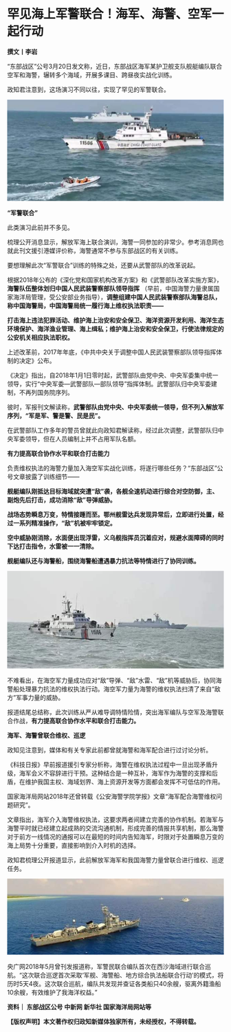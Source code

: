 # 罕见海上军警联合！海军、海警、空军一起行动

**撰文丨李岩**

“东部战区”公号3月20日发文称，近日，东部战区海军某护卫舰支队舰艇编队联合空军和海警，辗转多个海域，开展多课目、跨昼夜实战化训练。

政知君注意到，这场演习不同以往，实现了罕见的军警联合。

![caee38fc5b40f48665f599ea5cc6992d.jpg](https://raw.githubusercontent.com/qqhsx/qqnews_image/main/2024/03/20/罕见海上军警联合！海军、海警、空军一起行动/caee38fc5b40f48665f599ea5cc6992d.jpg)

**“军警联合”**

此类演习此前并不多见。

梳理公开消息显示，解放军海上联合演训，海警一同参加的非常少。参考消息网也就此刊文援引港媒评价称，海警通常不参与东部战区的有关训练。

要想理解此次“军警联合”训练的特殊之处，还要从武警部队的改革说起。

根据2018年公布的《深化党和国家机构改革方案》和《武警部队改革实施方案》，**海警队伍整体划归中国人民武装警察部队领导指挥**
（早前，中国海警力量隶属国家海洋局管理，受公安部业务指导），**调整组建中国人民武装警察部队海警总队，称中国海警局，中国海警局统一履行海上维权执法职责——**

**打击海上违法犯罪活动、维护海上治安和安全保卫、海洋资源开发利用、海洋生态环境保护、海洋渔业管理、海上缉私；维护海上治安和安全保卫，行使法律规定的公安机关相应执法职权。**

上述改革前，2017年年底，《中共中央关于调整中国人民武装警察部队领导指挥体制的决定》公布。

《决定》指出，自2018年1月1日零时起，武警部队由党中央、中央军委集中统一领导，实行“中央军委—武警部队—部队领导”指挥体制。武警部队归中央军委建制，不再列国务院序列。

彼时，军报刊文解读称，**武警部队由党中央、中央军委统一领导，但不列入解放军序列，“军是军、警是警、民是民”。**

在武警部队工作多年的警员曾就此向政知君解读称，经过此次调整，武警部队归中央军委领导，但在人员编制上并不占用军队名额。

**有力提高联合协作水平和联合打击能力**

负责维权执法的海警力量加入海空军实战化训练，将遂行哪些任务？“东部战区”公号文章披露了训练细节——

**舰艇编队刚抵达目标海域就突遭“敌”袭，各舰全速机动进行综合对空防御，主、副炮先后打击，成功消除“敌”导弹威胁。**

**战场态势瞬息万变，特情接踵而至。鄂州舰雷达兵发现异常后，立即进行处置，经过一系列精准操作，“敌”机被牢牢锁定。**

**空中威胁刚消除，水面便出现浮雷，义乌舰指挥员沉着应对，规避水面障碍的同时下达打击指令，水雷被一一清除。**

**舰艇编队还与海警船，围绕海警船遭遇暴力抗法等特情进行了协同训练。**

![31bc013a3b328457997ca1e7e9edfb41.jpg](https://raw.githubusercontent.com/qqhsx/qqnews_image/main/2024/03/20/罕见海上军警联合！海军、海警、空军一起行动/31bc013a3b328457997ca1e7e9edfb41.jpg)

不难看出，在海空军力量成功应对“敌”导弹、“敌”水雷、“敌”机等威胁后，协同海警船处理暴力抗法的维权执法行动。海空军力量为海警的维权执法扫清了来自“敌方”军事力量的威胁。

报道结尾总结称，此次训练从严从难导调特情险情，突出海军编队与空军及海警联合作战，**有力提高联合协作水平和联合打击能力。**

**海军、海警曾联合维权、巡逻**

政知见注意到，媒体和有关专家此前都曾就海警和海军配合进行过讨论分析。

《科技日报》早前报道援引专家分析称，海警在维权执法过程中一旦出现矛盾升级，海军会义不容辞进行干预。这种结合是一种互补，海军作为海警的支撑和后盾，在维护我国主权、海域划界、海上资源开发等方面都会发挥不可低估的作用。

国家海洋局网站2018年还曾转载《公安海警学院学报》文章“海军配合海警维权问题研究”。

文章指出，海军介入海警维权执法，这要求两者间建立完善的协作机制。若海军与海警平时就已经建立起成熟的交流沟通机制，形成完善的情报共享机制，那么海警对于前方一线情况的通报可以在最短的时间内告知海军，时限对于处置瞬息万变的海上局势十分重要，直接影响到介入时机的选择。

政知君梳理公开报道显示，此前解放军海军和我国海警力量曾联合进行维权、巡逻任务。

![41174dc9609bb24a752b38d87bcd6e40.jpg](https://raw.githubusercontent.com/qqhsx/qqnews_image/main/2024/03/20/罕见海上军警联合！海军、海警、空军一起行动/41174dc9609bb24a752b38d87bcd6e40.jpg)

央广网2018年5月曾刊发报道称，军警民联合编队首次在西沙海域进行联合巡航。“这次联合巡逻首次采取‘军舰、海警船、地方综合执法船联合行动’的模式，将历时5天4夜。这次联合巡航，编队共发现并查证各类船只40余艘，驱离外籍渔船10余艘，有效维护了我海洋权益。”

**资料｜ 东部战区公号 中新网 新华社 国家海洋局网站等**

**【版权声明】本文著作权归政知新媒体独家所有，未经授权，不得转载。**

